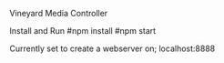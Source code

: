 Vineyard Media Controller

Install and Run
#npm install
#npm start

Currently set to create a webserver on;
localhost:8888


